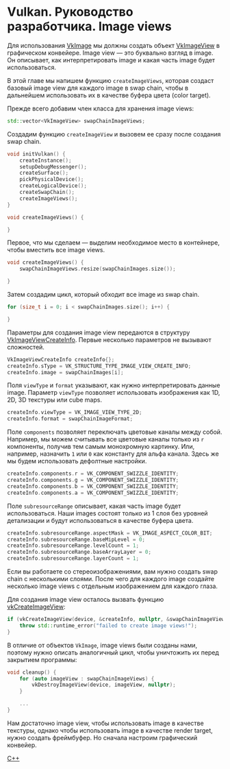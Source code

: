# Vulkan. Руководство разработчика. Image views

Для использования [VkImage](https://www.khronos.org/registry/vulkan/specs/1.2-extensions/man/html/VkImage.html) мы должны создать объект [VkImageView](https://www.khronos.org/registry/vulkan/specs/1.2-extensions/man/html/VkImageView.html) в графическом конвейере. Image view — это буквально взгляд в image. Он описывает, как интерпретировать image и какая часть image будет использоваться.

В этой главе мы напишем функцию `createImageViews`, которая создаст базовый image view для каждого image в swap chain, чтобы в дальнейшем использовать их в качестве буфера цвета \(color target\).

Прежде всего добавим член класса для хранения image views:

```cpp
std::vector<VkImageView> swapChainImageViews;
```

Создадим функцию `createImageView` и вызовем ее сразу после создания swap chain.

```cpp
void initVulkan() {
    createInstance();
    setupDebugMessenger();
    createSurface();
    pickPhysicalDevice();
    createLogicalDevice();
    createSwapChain();
    createImageViews();
}

void createImageViews() {

}
```

Первое, что мы сделаем — выделим необходимое место в контейнере, чтобы вместить все image views.

```cpp
void createImageViews() {
    swapChainImageViews.resize(swapChainImages.size());

}
```

Затем создадим цикл, который обходит все image из swap chain.

```cpp
for (size_t i = 0; i < swapChainImages.size(); i++) {

}
```

Параметры для создания image view передаются в структуру [VkImageViewCreateInfo](https://www.khronos.org/registry/vulkan/specs/1.2-extensions/man/html/VkImageViewCreateInfo.html). Первые несколько параметров не вызывают сложностей.

```cpp
VkImageViewCreateInfo createInfo{};
createInfo.sType = VK_STRUCTURE_TYPE_IMAGE_VIEW_CREATE_INFO;
createInfo.image = swapChainImages[i];
```

Поля `viewType` и `format` указывают, как нужно интерпретировать данные image. Параметр `viewType` позволяет использовать изображения как 1D, 2D, 3D текстуры или cube maps.

```cpp
createInfo.viewType = VK_IMAGE_VIEW_TYPE_2D;
createInfo.format = swapChainImageFormat;
```

Поле `components` позволяет переключать цветовые каналы между собой. Например, мы можем считывать все цветовые каналы только из `r` компоненты, получив тем самым монохромную картинку. Или, например, назначить `1` или `0` как константу для альфа канала. Здесь же мы будем использовать дефолтные настройки.

```cpp
createInfo.components.r = VK_COMPONENT_SWIZZLE_IDENTITY;
createInfo.components.g = VK_COMPONENT_SWIZZLE_IDENTITY;
createInfo.components.b = VK_COMPONENT_SWIZZLE_IDENTITY;
createInfo.components.a = VK_COMPONENT_SWIZZLE_IDENTITY;
```

Поле `subresourceRange` описывает, какая часть image будет использоваться. Наши images состоят только из 1 слоя без уровней детализации и будут использоваться в качестве буфера цвета.

```cpp
createInfo.subresourceRange.aspectMask = VK_IMAGE_ASPECT_COLOR_BIT;
createInfo.subresourceRange.baseMipLevel = 0;
createInfo.subresourceRange.levelCount = 1;
createInfo.subresourceRange.baseArrayLayer = 0;
createInfo.subresourceRange.layerCount = 1;
```

Если вы работаете со стереоизображениями, вам нужно создать swap chain с несколькими слоями. После чего для каждого image создайте несколько image views с отдельным изображением для каждого глаза.

Для создания image view осталось вызвать функцию [vkCreateImageView](https://www.khronos.org/registry/vulkan/specs/1.2-extensions/man/html/vkCreateImageView.html):

```cpp
if (vkCreateImageView(device, &createInfo, nullptr, &swapChainImageViews[i]) != VK_SUCCESS) {
    throw std::runtime_error("failed to create image views!");
}
```

В отличие от объектов `VkImage`, image views были созданы нами, поэтому нужно описать аналогичный цикл, чтобы уничтожить их перед закрытием программы:

```cpp
void cleanup() {
    for (auto imageView : swapChainImageViews) {
        vkDestroyImageView(device, imageView, nullptr);
    }

    ...
}
```

Нам достаточно image view, чтобы использовать image в качестве текстуры, однако чтобы использовать image в качестве render target, нужно создать фреймбуфер. Но сначала настроим графический конвейер.

[C++](07_image_views.cpp)

